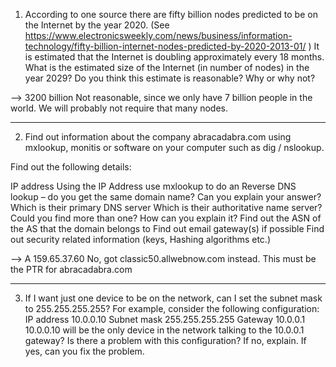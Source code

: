 1) According to one source there are fifty billion nodes predicted to be on the Internet by the year 2020. (See https://www.electronicsweekly.com/news/business/information-technology/fifty-billion-internet-nodes-predicted-by-2020-2013-01/  ) It is estimated that the Internet is doubling approximately every 18 months. What is the estimated size of the Internet (in number of nodes) in the year 2029? Do you think this estimate is reasonable? Why or why not?

-->
3200 billion
Not reasonable, since we only have 7 billion people in the world. We will probably not require that many nodes.

-----------------------------------------

2) Find out information about the company abracadabra.com using mxlookup, monitis or software on your computer such as dig / nslookup.

Find out the following details:

IP address
Using the IP Address use mxlookup to do an Reverse DNS lookup – do you get the same domain name? Can you explain your answer? 
Which is their primary DNS server
Which is their authoritative name server?
Could you find more than one? How can you explain it?
Find out the ASN of the AS that the domain belongs to
Find out email gateway(s) if possible
Find out security related information (keys, Hashing algorithms etc.)

-->
A 159.65.37.60
No, got classic50.allwebnow.com instead. This must be the PTR for abracadabra.com


-----------------------------------------------

3) If I want just one device to be on the network, can I set the subnet mask to 255.255.255.255? For example, consider the following configuration:
    IP address 10.0.0.10 
    Subnet mask 255.255.255.255 
    Gateway 10.0.0.1
10.0.0.10 will be the only device in the network talking to the 10.0.0.1 gateway? Is there a problem with this configuration? If no, explain. If yes, can you fix the problem.

